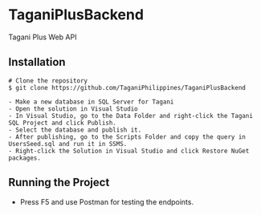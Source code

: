 # TaganiPlusBackend
Tagani Plus Web API

## Installation
```
# Clone the repository
$ git clone https://github.com/TaganiPhilippines/TaganiPlusBackend

- Make a new database in SQL Server for Tagani
- Open the solution in Visual Studio
- In Visual Studio, go to the Data Folder and right-click the Tagani SQL Project and click Publish.
- Select the database and publish it.
- After publishing, go to the Scripts Folder and copy the query in UsersSeed.sql and run it in SSMS.
- Right-click the Solution in Visual Studio and click Restore NuGet packages.
```

## Running the Project
- Press F5 and use Postman for testing the endpoints.
